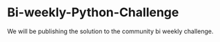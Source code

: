 # Bi-weekly-Python-Challenge
We will be publishing the solution to the community bi weekly challenge.
